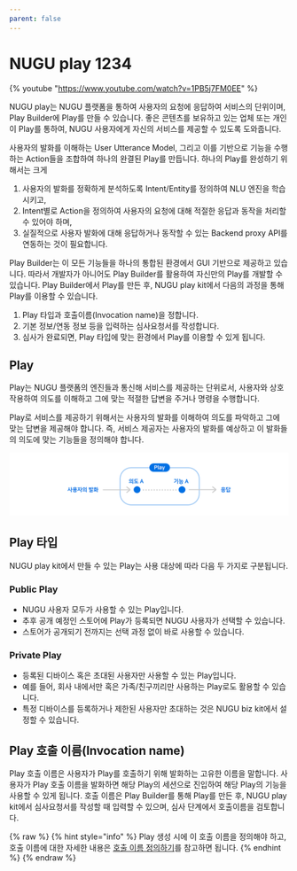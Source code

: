 ```yaml
---
parent: false
---
```


# NUGU play 1234

{% youtube "https://www.youtube.com/watch?v=1PB5j7FM0EE" %}

NUGU play는 NUGU 플랫폼을 통하여 사용자의 요청에 응답하여 서비스의 단위이며, Play Builder에 Play를 만들 수 있습니다. 좋은 콘텐츠를 보유하고 있는 업체 또는 개인이  Play를 통하여, NUGU 사용자에게 자신의 서비스를 제공할 수 있도록 도와줍니다.

사용자의 발화를 이해하는 User Utterance Model, 그리고 이를 기반으로 기능을 수행하는 Action들을 조합하여 하나의 완결된 Play를 만듭니다. 하나의 Play를 완성하기 위해서는 크게

1. 사용자의 발화를 정확하게 분석하도록 Intent/Entity를 정의하여 NLU 엔진을 학습시키고,
2. Intent별로 Action을 정의하여 사용자의 요청에 대해 적절한 응답과 동작을 처리할 수 있어야 하며,
3. 실질적으로 사용자 발화에 대해 응답하거나 동작할 수 있는 Backend proxy API를 연동하는 것이 필요합니다.

Play Builder는 이 모든 기능들을 하나의 통합된 환경에서 GUI 기반으로 제공하고 있습니다. 따라서 개발자가 아니어도 Play Builder를 활용하여 자신만의 Play를 개발할 수 있습니다. Play Builder에서 Play를 만든 후, NUGU play kit에서 다음의 과정을 통해 Play를 이용할 수 있습니다.

1. Play 타입과 호출이름(Invocation name)을 정합니다.
2. 기본 정보/연동 정보 등을 입력하는 심사요청서를 작성합니다.
3. 심사가 완료되면, Play 타입에 맞는 환경에서 Play를 이용할 수 있게 됩니다.

## Play

Play는 NUGU 플랫폼의 엔진들과 통신해 서비스를 제공하는 단위로서, 사용자와 상호 작용하여 의도를 이해하고 그에 맞는 적절한 답변을 주거나 명령을 수행합니다.

Play로 서비스를 제공하기 위해서는 사용자의 발화를 이해하여 의도를 파악하고 그에 맞는 답변을 제공해야 합니다. 즉, 서비스 제공자는 사용자의 발화를 예상하고 이 발화들의 의도에 맞는 기능들을 정의해야 합니다.

![](../assets/nugu-play-01.png)

## Play 타입

NUGU play kit에서 만들 수 있는 Play는 사용 대상에 따라 다음 두 가지로 구분됩니다.

### Public Play

* NUGU 사용자 모두가 사용할 수 있는 Play입니다.
* 추후 공개 예정인 스토어에 Play가 등록되면 NUGU 사용자가 선택할 수 있습니다.
* 스토어가 공개되기 전까지는 선택 과정 없이 바로 사용할 수 있습니다.

### Private Play

* 등록된 디바이스 혹은 초대된 사용자만 사용할 수 있는 Play입니다.
* 예를 들어, 회사 내에서만 혹은 가족/친구끼리만 사용하는 Play로도 활용할 수 있습니다.
* 특정 디바이스를 등록하거나 제한된 사용자만 초대하는 것은 NUGU biz kit에서 설정할 수 있습니다.

## Play 호출 이름(Invocation name)

Play 호출 이름은 사용자가 Play를 호출하기 위해 발화하는 고유한 이름을 말합니다. 사용자가 Play 호출 이름을 발화하면 해당 Play의 세션으로 진입하여 해당 Play의 기능을 사용할 수 있게 됩니다. 호출 이름은 Play Builder를 통해 Play를 만든 후, NUGU play kit에서 심사요청서를 작성할 때 입력할 수 있으며, 심사 단계에서 호출이름을 검토합니다.

{% raw %}
{% hint style="info" %}
Play 생성 시에 이 호출 이름을 정의해야 하고, 호출 이름에 대한 자세한 내용은 [호출 이름 정의하기](play-registration-and-review/register-a-play.md#define-an-invocation-name)를 참고하면 됩니다.
{% endhint %}
{% endraw %}
